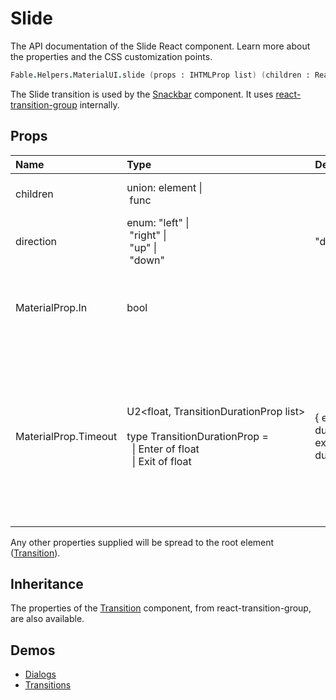 # Slide

<p class="description">The API documentation of the Slide React component. Learn more about the properties and the CSS customization points.</p>

```fsharp
Fable.Helpers.MaterialUI.slide (props : IHTMLProp list) (children : ReactElement list) : ReactElement
```

The Slide transition is used by the [Snackbar](/demos/snackbars/) component.
It uses [react-transition-group](https://github.com/reactjs/react-transition-group) internally.

## Props

| Name | Type | Default | Description |
|:-----|:-----|:--------|:------------|
| <span class="prop-name">children</span> | <span class="prop-type">union:&nbsp;element&nbsp;&#124;<br>&nbsp;func<br></span> |   | A single child content element. |
| <span class="prop-name">direction</span> | <span class="prop-type">enum:&nbsp;"left"&nbsp;&#124;<br>&nbsp;"right"&nbsp;&#124;<br>&nbsp;"up"&nbsp;&#124;<br>&nbsp;"down"<br></span> | <span class="prop-default">"down"</span> | Direction the child node will enter from. |
| <span class="prop-name">MaterialProp.In</span> | <span class="prop-type">bool</span> |   | If `true`, show the component; triggers the enter or exit animation. |
| <span class="prop-name">MaterialProp.Timeout</span> | <span class="prop-type">U2&lt;float,&nbsp;TransitionDurationProp&nbsp;list&gt;<br><br>type&nbsp;TransitionDurationProp&nbsp;=<br>&nbsp;&nbsp;&#124;&nbsp;Enter&nbsp;of&nbsp;float<br>&nbsp;&nbsp;&#124;&nbsp;Exit&nbsp;of&nbsp;float<br></span> | <span class="prop-default">{  enter: duration.enteringScreen,  exit: duration.leavingScreen,}</span> | The duration for the transition, in milliseconds. You may specify a single timeout for all transitions, or individually with an object. |

Any other properties supplied will be spread to the root element ([Transition](https://reactcommunity.org/react-transition-group/#Transition)).

## Inheritance

The properties of the [Transition](https://reactcommunity.org/react-transition-group/#Transition) component, from react-transition-group, are also available.
<!-- You can take advantage of this behavior to [target nested components](/guides/api/#spread). -->

## Demos

- [Dialogs](/demos/dialogs/)
- [Transitions](/utils/transitions/)

